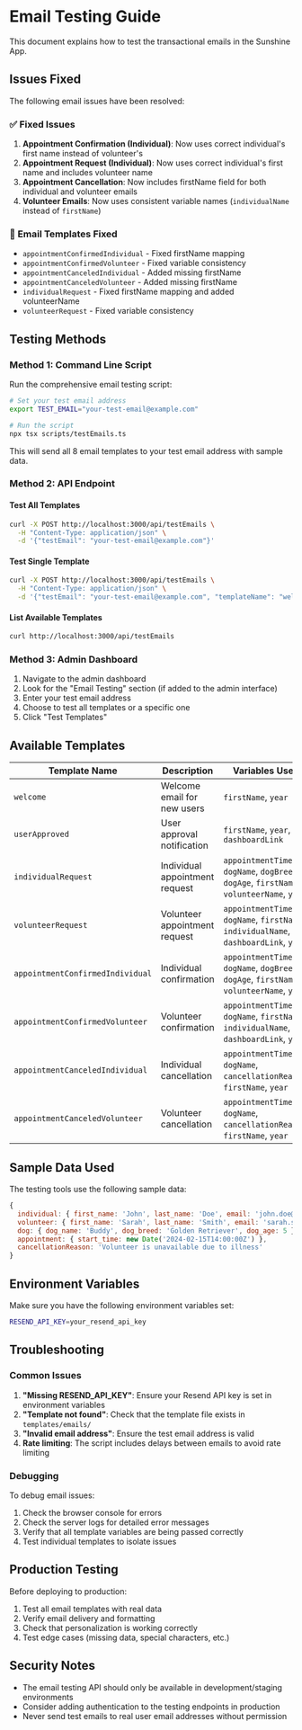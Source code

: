 # Email Testing Guide

This document explains how to test the transactional emails in the Sunshine App.

## Issues Fixed

The following email issues have been resolved:

### ✅ Fixed Issues
1. **Appointment Confirmation (Individual)**: Now uses correct individual's first name instead of volunteer's
2. **Appointment Request (Individual)**: Now uses correct individual's first name and includes volunteer name
3. **Appointment Cancellation**: Now includes firstName field for both individual and volunteer emails
4. **Volunteer Emails**: Now uses consistent variable names (`individualName` instead of `firstName`)

### 📧 Email Templates Fixed
- `appointmentConfirmedIndividual` - Fixed firstName mapping
- `appointmentConfirmedVolunteer` - Fixed variable consistency
- `appointmentCanceledIndividual` - Added missing firstName
- `appointmentCanceledVolunteer` - Added missing firstName
- `individualRequest` - Fixed firstName mapping and added volunteerName
- `volunteerRequest` - Fixed variable consistency

## Testing Methods

### Method 1: Command Line Script

Run the comprehensive email testing script:

```bash
# Set your test email address
export TEST_EMAIL="your-test-email@example.com"

# Run the script
npx tsx scripts/testEmails.ts
```

This will send all 8 email templates to your test email address with sample data.

### Method 2: API Endpoint

#### Test All Templates
```bash
curl -X POST http://localhost:3000/api/testEmails \
  -H "Content-Type: application/json" \
  -d '{"testEmail": "your-test-email@example.com"}'
```

#### Test Single Template
```bash
curl -X POST http://localhost:3000/api/testEmails \
  -H "Content-Type: application/json" \
  -d '{"testEmail": "your-test-email@example.com", "templateName": "welcome"}'
```

#### List Available Templates
```bash
curl http://localhost:3000/api/testEmails
```

### Method 3: Admin Dashboard

1. Navigate to the admin dashboard
2. Look for the "Email Testing" section (if added to the admin interface)
3. Enter your test email address
4. Choose to test all templates or a specific one
5. Click "Test Templates"

## Available Templates

| Template Name | Description | Variables Used |
|---------------|-------------|----------------|
| `welcome` | Welcome email for new users | `firstName`, `year` |
| `userApproved` | User approval notification | `firstName`, `year`, `dashboardLink` |
| `individualRequest` | Individual appointment request | `appointmentTime`, `dogName`, `dogBreed`, `dogAge`, `firstName`, `volunteerName`, `year` |
| `volunteerRequest` | Volunteer appointment request | `appointmentTime`, `dogName`, `firstName`, `individualName`, `dashboardLink`, `year` |
| `appointmentConfirmedIndividual` | Individual confirmation | `appointmentTime`, `dogName`, `dogBreed`, `dogAge`, `firstName`, `volunteerName`, `year` |
| `appointmentConfirmedVolunteer` | Volunteer confirmation | `appointmentTime`, `dogName`, `firstName`, `individualName`, `dashboardLink`, `year` |
| `appointmentCanceledIndividual` | Individual cancellation | `appointmentTime`, `dogName`, `cancellationReason`, `firstName`, `year` |
| `appointmentCanceledVolunteer` | Volunteer cancellation | `appointmentTime`, `dogName`, `cancellationReason`, `firstName`, `year` |

## Sample Data Used

The testing tools use the following sample data:

```javascript
{
  individual: { first_name: 'John', last_name: 'Doe', email: 'john.doe@example.com' },
  volunteer: { first_name: 'Sarah', last_name: 'Smith', email: 'sarah.smith@example.com' },
  dog: { dog_name: 'Buddy', dog_breed: 'Golden Retriever', dog_age: 5 },
  appointment: { start_time: new Date('2024-02-15T14:00:00Z') },
  cancellationReason: 'Volunteer is unavailable due to illness'
}
```

## Environment Variables

Make sure you have the following environment variables set:

```bash
RESEND_API_KEY=your_resend_api_key
```

## Troubleshooting

### Common Issues

1. **"Missing RESEND_API_KEY"**: Ensure your Resend API key is set in environment variables
2. **"Template not found"**: Check that the template file exists in `templates/emails/`
3. **"Invalid email address"**: Ensure the test email address is valid
4. **Rate limiting**: The script includes delays between emails to avoid rate limiting

### Debugging

To debug email issues:

1. Check the browser console for errors
2. Check the server logs for detailed error messages
3. Verify that all template variables are being passed correctly
4. Test individual templates to isolate issues

## Production Testing

Before deploying to production:

1. Test all email templates with real data
2. Verify email delivery and formatting
3. Check that personalization is working correctly
4. Test edge cases (missing data, special characters, etc.)

## Security Notes

- The email testing API should only be available in development/staging environments
- Consider adding authentication to the testing endpoints in production
- Never send test emails to real user email addresses without permission 